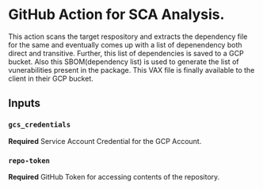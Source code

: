 # GitHub Action for SCA Analysis.

This action scans the target respository and extracts the dependency file for the same and eventually comes up with a list of depenendency both direct and transitive. Further, this list of dependencies is saved to a GCP bucket. Also this SBOM(dependency list) is used to generate the list of vunerabilities present in the package. This VAX file is finally available to the client in their GCP bucket. 

## Inputs

### `gcs_credentials`

**Required** Service Account Credential for the GCP Account.

### `repo-token`

**Required** GitHub Token for accessing contents of the repository.





